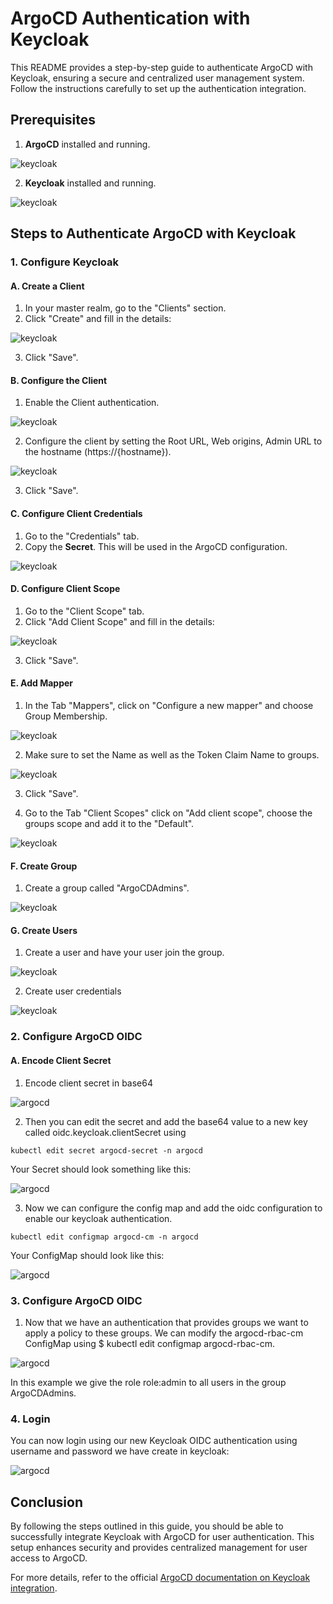 # ArgoCD Authentication with Keycloak

This README provides a step-by-step guide to authenticate ArgoCD with Keycloak, ensuring a secure and centralized user management system. Follow the instructions carefully to set up the authentication integration.

## Prerequisites

1. **ArgoCD** installed and running.

![keycloak](screenshots/argocd.jpg)

2. **Keycloak** installed and running.

![keycloak](screenshots/keycloak-auth.jpg)

## Steps to Authenticate ArgoCD with Keycloak

### 1. Configure Keycloak


#### A. Create a Client

1. In your master realm, go to the "Clients" section.
2. Click "Create" and fill in the details:

![keycloak](screenshots/create-client.jpg)

3. Click "Save".

#### B. Configure the Client

1. Enable the Client authentication.

![keycloak](screenshots/client-auth.jpg)

2. Configure the client by setting the Root URL, Web origins, Admin URL to the hostname (https://{hostname}).

![keycloak](screenshots/client-url.jpg)

3. Click "Save".

#### C. Configure Client Credentials

1. Go to the "Credentials" tab.
2. Copy the **Secret**. This will be used in the ArgoCD configuration.

![keycloak](screenshots/client-secret.jpg)

#### D. Configure Client Scope

1. Go to the "Client Scope" tab.
2. Click "Add Client Scope" and fill in the details:

![keycloak](screenshots/client-scope.jpg)

3. Click "Save".

#### E. Add Mapper

1. In the Tab "Mappers", click on "Configure a new mapper" and choose Group Membership.

![keycloak](screenshots/group-membership.jpg)

2. Make sure to set the Name as well as the Token Claim Name to groups.

![keycloak](screenshots/add-mapper.jpg)

3. Click "Save".

4. Go to the Tab "Client Scopes" click on "Add client scope", choose the groups scope and add it to the "Default".

![keycloak](screenshots/add-clientscope.jpg)

#### F. Create Group

1. Create a group called "ArgoCDAdmins".

![keycloak](screenshots/create-group.jpg)


#### G. Create Users

1. Create a user and have your user join the group.

![keycloak](screenshots/create-user.jpg)

2. Create user credentials 

![keycloak](screenshots/set-password.jpg)

### 2. Configure ArgoCD OIDC

#### A. Encode Client Secret

1. Encode client secret in base64

![argocd](screenshots/decode-clientsecret.jpg)

2. Then you can edit the secret and add the base64 value to a new key called oidc.keycloak.clientSecret using 

```
kubectl edit secret argocd-secret -n argocd
```

Your Secret should look something like this:

![argocd](screenshots/argocd-secret.jpg)

3. Now we can configure the config map and add the oidc configuration to enable our keycloak authentication. 
```
kubectl edit configmap argocd-cm -n argocd
```

Your ConfigMap should look like this:

![argocd](screenshots/argocd-config.jpg)

### 3. Configure ArgoCD OIDC

1. Now that we have an authentication that provides groups we want to apply a policy to these groups. We can modify the argocd-rbac-cm ConfigMap using $ kubectl edit configmap argocd-rbac-cm.

![argocd](screenshots/argocd-rbac.jpg)

In this example we give the role role:admin to all users in the group ArgoCDAdmins.

### 4. Login

You can now login using our new Keycloak OIDC authentication using username and password we have create in keycloak:

![argocd](screenshots/argocd-keycloak.jpg)

## Conclusion

By following the steps outlined in this guide, you should be able to successfully integrate Keycloak with ArgoCD for user authentication. This setup enhances security and provides centralized management for user access to ArgoCD.

For more details, refer to the official [ArgoCD documentation on Keycloak integration](https://argo-cd.readthedocs.io/en/stable/operator-manual/user-management/keycloak/).